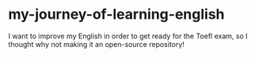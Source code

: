 # my-journey-of-learning-english
I want to improve my English in order to get ready for the Toefl exam, so I thought why not making it an open-source repository!
